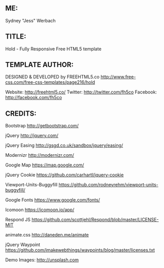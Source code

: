 ## ME:
Sydney "Jess" Werbach

## TITLE: 
Hold - Fully Responsive Free HTML5 template

## TEMPLATE AUTHOR:
DESIGNED & DEVELOPED by FREEHTML5.co
http://www.free-css.com/free-css-templates/page216/hold

Website: http://freehtml5.co/
Twitter: http://twitter.com/fh5co
Facebook: http://facebook.com/fh5co


## CREDITS:

Bootstrap
http://getbootstrap.com/

jQuery
http://jquery.com/

jQuery Easing
http://gsgd.co.uk/sandbox/jquery/easing/

Modernizr
http://modernizr.com/

Google Map
https://map.google.com/

jQuery Cookie
https://github.com/carhartl/jquery-cookie

Viewport-Units-Buggyfill
https://github.com/rodneyrehm/viewport-units-buggyfill/

Google Fonts
https://www.google.com/fonts/

Icomoon
https://icomoon.io/app/

Respond JS
https://github.com/scottjehl/Respond/blob/master/LICENSE-MIT

animate.css
http://daneden.me/animate

jQuery Waypoint
https://github.com/imakewebthings/waypoints/blog/master/licenses.txt

Demo Images:
http://unsplash.com
